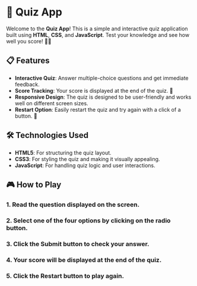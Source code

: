 # 🎯 Quiz App

Welcome to the **Quiz App**! This is a simple and interactive quiz application built using **HTML**, **CSS**, and **JavaScript**. Test your knowledge and see how well you score! 🧠💡

## 📋 Features

- **Interactive Quiz**: Answer multiple-choice questions and get immediate feedback.
- **Score Tracking**: Your score is displayed at the end of the quiz. 🎉
- **Responsive Design**: The quiz is designed to be user-friendly and works well on different screen sizes.
- **Restart Option**: Easily restart the quiz and try again with a click of a button. 🔄

## 🛠️ Technologies Used

- **HTML5**: For structuring the quiz layout.
- **CSS3**: For styling the quiz and making it visually appealing.
- **JavaScript**: For handling quiz logic and user interactions.

## 🎮 How to Play

### 1. Read the question displayed on the screen.
### 2. Select one of the four options by clicking on the radio button.
### 3. Click the Submit button to check your answer.
### 4. Your score will be displayed at the end of the quiz.
### 5. Click the Restart button to play again.